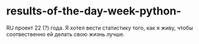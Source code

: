 # results-of-the-day-week-python-
RU
проект 22 (?) года. Я хотел вести статистику того, как я живу, чтобы соотвественно ей делать свою жизнь лучше.
